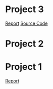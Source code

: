 # Project 3
[Report](http://breckwagner.github.io/CSC460/project_3/)
[Source Code](https://github.com/breckwagner/CSC460/archive/0.1.zip)

# Project 2

# Project 1
[Report](http://breckwagner.github.io/CSC460/project_1/)
